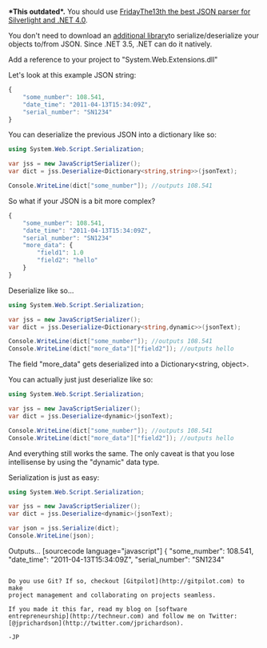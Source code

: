 <!--
author: JP Richardson
publish: Thu Apr 21 2011 18:38:48 GMT-0500 (CDT)
status: publish
type: post
link: https://procbits.wordpress.com/2011/04/21/quick-json-serializationdeserialization-in-c/
tags: C#
slug: 2011/04/21/quick-json-serializationdeserialization-in-c
title: Quick JSON Serialization/Deserialization in C#
-->



**\*This outdated\*.** You should use [FridayThe13th the best JSON
parser for Silverlight and .NET
4.0](http://procbits.com/2011/08/11/fridaythe13th-the-best-json-parser-for-silverlight-and-net/).

You don't need to download an [additional
library](http://json.codeplex.com/)to serialize/deserialize your objects
to/from JSON. Since .NET 3.5, .NET can do it natively.

Add a reference to your project to "System.Web.Extensions.dll"

Let's look at this example JSON string:

```javascript
{
    "some_number": 108.541, 
    "date_time": "2011-04-13T15:34:09Z", 
    "serial_number": "SN1234"
}
```

You can deserialize the previous JSON into a dictionary like so:

```csharp
using System.Web.Script.Serialization;

var jss = new JavaScriptSerializer();
var dict = jss.Deserialize<Dictionary<string,string>>(jsonText);

Console.WriteLine(dict["some_number"]); //outputs 108.541
```

So what if your JSON is a bit more complex?



```javascript
{
    "some_number": 108.541, 
    "date_time": "2011-04-13T15:34:09Z", 
    "serial_number": "SN1234"
    "more_data": {
        "field1": 1.0
        "field2": "hello"   
    }
}
```

Deserialize like so...

```csharp
using System.Web.Script.Serialization;

var jss = new JavaScriptSerializer();
var dict = jss.Deserialize<Dictionary<string,dynamic>>(jsonText);

Console.WriteLine(dict["some_number"]); //outputs 108.541
Console.WriteLine(dict["more_data"]["field2"]); //outputs hello
```

The field "more\_data" gets deserialized into a Dictionary\<string,
object\>.

You can actually just just deserialize like so:

```csharp
using System.Web.Script.Serialization;

var jss = new JavaScriptSerializer();
var dict = jss.Deserialize<dynamic>(jsonText);

Console.WriteLine(dict["some_number"]); //outputs 108.541
Console.WriteLine(dict["more_data"]["field2"]); //outputs hello
```

And everything still works the same. The only caveat is that you lose
intellisense by using the "dynamic" data type.

Serialization is just as easy:

```csharp
using System.Web.Script.Serialization;

var jss = new JavaScriptSerializer();
var dict = jss.Deserialize<dynamic>(jsonText);

var json = jss.Serialize(dict);
Console.WriteLine(json);
```

Outputs... [sourcecode language="javascript"] { "some\_number": 108.541,
"date\_time": "2011-04-13T15:34:09Z", "serial\_number": "SN1234"
```

Do you use Git? If so, checkout [Gitpilot](http://gitpilot.com) to make
project management and collaborating on projects seamless.

If you made it this far, read my blog on [software
entrepreneurship](http://techneur.com) and follow me on Twitter:
[@jprichardson](http://twitter.com/jprichardson).

-JP
